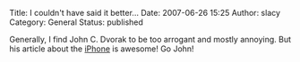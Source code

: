 Title: I couldn't have said it better...
Date: 2007-06-26 15:25
Author: slacy
Category: General
Status: published

Generally, I find John C. Dvorak to be too arrogant and mostly annoying.
But his article about the
[iPhone](http://news.yahoo.com/s/zd/20070625/tc_zd/210353) is awesome!
Go John!
